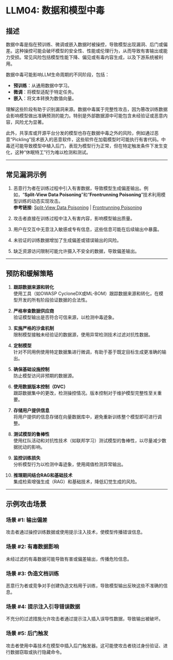 # LLM04: 数据和模型中毒

## 描述

数据中毒是指在预训练、微调或嵌入数据时被操控，导致模型出现漏洞、后门或偏差。这种操控可能会破坏模型的安全性、性能或伦理行为，从而导致有害输出或能力受损。常见风险包括模型性能下降、偏见或有毒内容生成，以及下游系统被利用。

数据中毒可能影响LLM生命周期的不同阶段，包括：
- **预训练**：从通用数据中学习。
- **微调**：将模型适配于特定任务。
- **嵌入**：将文本转换为数值向量。

理解这些阶段有助于识别漏洞来源。数据中毒属于完整性攻击，因为篡改训练数据会影响模型做出准确预测的能力。特别是外部数据源中可能包含未经验证或恶意内容，风险尤为显著。

此外，共享库或开源平台分发的模型也存在数据中毒之外的风险，例如通过恶意“Pickling”技术嵌入的恶意软件，这些软件在加载模型时可能执行有害代码。中毒还可能导致模型中植入后门，表现为模型行为正常，但在特定触发条件下发生变化，这种“休眠特工”行为难以检测和测试。

---

## 常见漏洞示例

1. 恶意行为者在训练过程中引入有害数据，导致模型生成偏差输出。例如，“**Split-View Data Poisoning**”和“**Frontrunning Poisoning**”技术利用模型训练的动态实现攻击。  
   **参考链接**: [Split-View Data Poisoning](https://example.com) | [Frontrunning Poisoning](https://example.com)

2. 攻击者直接在训练过程中注入有害内容，影响模型输出质量。

3. 用户在交互中无意注入敏感或专有信息，这些信息可能在后续输出中暴露。

4. 未验证的训练数据增加了生成偏差或错误输出的风险。

5. 缺乏资源访问限制可能允许摄入不安全的数据，导致偏差输出。

---

## 预防和缓解策略

1. **跟踪数据来源和转化**  
   使用工具（如OWASP CycloneDX或ML-BOM）跟踪数据来源和转化，在模型开发的所有阶段验证数据的合法性。

2. **严格审查数据供应商**  
   验证模型输出是否符合可信来源，以检测中毒迹象。

3. **实施严格的沙盒机制**  
   限制模型接触未经验证的数据源，使用异常检测技术过滤对抗性数据。

4. **定制模型**  
   针对不同用例使用特定数据集进行微调，有助于基于既定目标生成更准确的输出。

5. **确保基础设施控制**  
   防止模型访问非预期的数据源。

6. **使用数据版本控制（DVC）**  
   跟踪数据集中的更改，检测操控情况。版本控制对于维护模型完整性至关重要。

7. **存储用户提供信息**  
   将用户提供的信息存储在向量数据库中，避免重新训练整个模型即可进行调整。

8. **测试模型的鲁棒性**  
   使用红队活动和对抗性技术（如联邦学习）测试模型的鲁棒性，以尽量减少数据扰动的影响。

9. **监控训练损失**  
   分析模型行为以检测中毒迹象，使用阈值检测异常输出。

10. **推理期间结合RAG和基础技术**  
      集成检索增强生成（RAG）和基础技术，降低幻觉生成的风险。

---

## 示例攻击场景

### 场景 #1: **输出偏差**
攻击者通过操控训练数据或使用提示注入技术，使模型传播错误信息。

### 场景 #2: **有毒数据影响**
未经过滤的有毒数据可能导致有害或偏差输出，传播危险信息。

### 场景 #3: **伪造文档训练**
恶意行为者或竞争对手创建伪造文档用于训练，导致模型输出反映这些不准确的信息。

### 场景 #4: **提示注入引导错误数据**
不充分的过滤措施允许攻击者通过提示注入插入误导性数据，导致输出被破坏。

### 场景 #5: **后门触发**  
攻击者使用中毒技术在模型中插入后门触发器。这可能使攻击者绕过身份验证、进行数据窃取或执行隐藏命令。